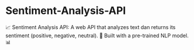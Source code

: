 # Sentiment-Analysis-API
📈 Sentiment Analysis API: A web API that analyzes text dan returns its sentiment (positive, negative, neutral). 🧠 Built with a pre-trained NLP model. 📊
